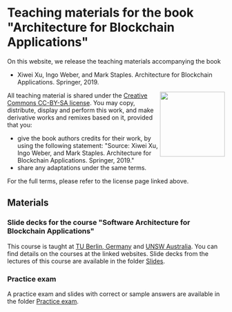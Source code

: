 # Teaching materials for the book "Architecture for Blockchain Applications"

On this website, we release the teaching materials accompanying the book
* Xiwei Xu, Ingo Weber, and Mark Staples. Architecture for Blockchain Applications. Springer, 2019.

<a href="https://creativecommons.org/licenses/by-sa/4.0/" target="_blank"><img src="https://mirrors.creativecommons.org/presskit/buttons/88x31/png/by-sa.png" align="right" width="150" ></a>
All teaching material is shared under the [Creative Commons CC-BY-SA license](https://creativecommons.org/licenses/by-sa/4.0/). You may copy, distribute, display and perform this work, and make derivative works and remixes based on it, provided that you:
* give the book authors credits for their work, by using the following statement: "Source: Xiwei Xu, Ingo Weber, and Mark Staples. Architecture for Blockchain Applications. Springer, 2019." 
* share any adaptations under the same terms.

For the full terms, please refer to the license page linked above.

## Materials

### Slide decks for the course "Software Architecture for Blockchain Applications"

This course is taught at [TU Berlin, Germany](https://moseskonto.tu-berlin.de/moses/modultransfersystem/bolognamodule/beschreibung/anzeigen.html?nummer=40971&version=3&sprache=2) and [UNSW Australia](https://www.handbook.unsw.edu.au/postgraduate/courses/2021/COMP6452).
You can find details on the courses at the linked websites.
Slide decks from the lectures of this course are available in the folder [Slides](./Slides/).

### Practice exam

A practice exam and slides with correct or sample answers are available in the folder [Practice exam](./Practice_exam/).

